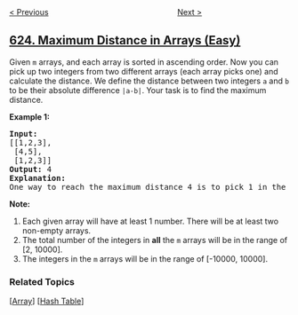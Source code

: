 <!--|This file generated by command(leetcode description); DO NOT EDIT.    |-->
<!--+----------------------------------------------------------------------+-->
<!--|@author    openset <openset.wang@gmail.com>                           |-->
<!--|@link      https://github.com/openset                                 |-->
<!--|@home      https://github.com/tonymontaro/leetcode-hints                        |-->
<!--+----------------------------------------------------------------------+-->

[< Previous](https://github.com/tonymontaro/leetcode-hints/tree/master/problems/add-one-row-to-tree "Add One Row to Tree")
　　　　　　　　　　　　　　　　
[Next >](https://github.com/tonymontaro/leetcode-hints/tree/master/problems/minimum-factorization "Minimum Factorization")

## [624. Maximum Distance in Arrays (Easy)](https://leetcode.com/problems/maximum-distance-in-arrays "数组列表中的最大距离")

<p>
Given <code>m</code> arrays, and each array is sorted in ascending order. Now you can pick up two integers from two different arrays (each array picks one) and calculate the distance. We define the distance between two integers <code>a</code> and <code>b</code> to be their absolute difference <code>|a-b|</code>. Your task is to find the maximum distance.
</p>

<p><b>Example 1:</b><br />
<pre><b>Input:</b> 
[[1,2,3],
 [4,5],
 [1,2,3]]
<b>Output:</b> 4
<b>Explanation:</b> 
One way to reach the maximum distance 4 is to pick 1 in the first or third array and pick 5 in the second array.
</pre>
</p>
	
<p><b>Note:</b><br>
<ol>
<li>Each given array will have at least 1 number. There will be at least two non-empty arrays.</li>
<li>The total number of the integers in <b>all</b> the <code>m</code> arrays will be in the range of [2, 10000].</li>
<li>The integers in the <code>m</code> arrays will be in the range of [-10000, 10000].</li>
</ol>
</p>

### Related Topics
  [[Array](https://github.com/tonymontaro/leetcode-hints/tree/master/tag/array/README.md)]
  [[Hash Table](https://github.com/tonymontaro/leetcode-hints/tree/master/tag/hash-table/README.md)]
